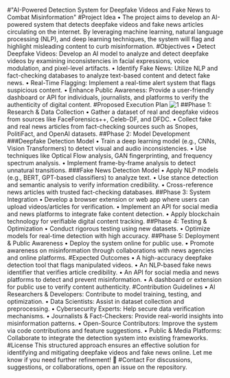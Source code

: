 #"AI-Powered Detection System for Deepfake Videos and Fake News to Combat Misinformation"
#Project Idea
• The project aims to develop an AI-powered system that detects deepfake videos and fake news articles circulating on the internet. By leveraging machine learning, natural language processing (NLP), and deep learning techniques, the system will flag and highlight misleading content to curb misinformation.
#Objectives
• Detect Deepfake Videos: Develop an AI model to analyze and detect deepfake videos by examining inconsistencies in facial expressions, voice modulation, and pixel-level artifacts.
• Identify Fake News: Utilize NLP and fact-checking databases to analyze text-based content and detect fake news.
• Real-Time Flagging: Implement a real-time alert system that flags suspicious content.
• Enhance Public Awareness: Provide a user-friendly dashboard or API for individuals, journalists, and platforms to verify the authenticity of digital content.
#Proposed Execution Plan
![1](https://github.com/user-attachments/assets/94218d6a-bf0f-4af9-9f10-47d730c8c961)
##Phase 1: Research & Data Collection
• Gather a dataset of real and deepfake videos from sources like FaceForensics++, Celeb-DF, and DFDC.
• Collect fake and real news articles from fact-checking sources such as Snopes, PolitiFact, and OpenAI datasets.
##Phase 2: Model Development
###Deepfake Detection Model
• Train a deep learning model (e.g., CNNs, Vision Transformers) to detect visual and audio inconsistencies.
• Use techniques like Optical Flow analysis, GAN fingerprinting, and frequency spectrum analysis.
• Implement frame-by-frame analysis to detect unnatural transitions.
###Fake News Detection Model
• Apply NLP models (e.g., BERT, GPT-based classifiers) to analyze text.
• Use stance detection and semantic analysis to verify information credibility.
• Cross-reference news articles with trusted fact-checking databases.
##Phase 3: System Integration
• Develop a browser extension or web app where users can upload videos/articles for verification.
• Implement an API for social media and news platforms to integrate fake content detection.
• Apply blockchain technology for verifiable digital content tracking.
##Phase 4: Testing & Optimization
• Conduct rigorous testing using new datasets.
• Optimize models for real-time detection with high accuracy.
##Phase 5: Deployment & Public Awareness
• Deploy the system online for public use.
• Promote awareness on misinformation through collaborations with news agencies and online platforms.
#Expected Outcomes
• A high-accuracy deepfake detection tool that flags manipulated videos.
• An NLP-based fake news identifier that verifies article credibility.
• An API for social media and news platforms to detect and prevent misinformation.
• A dashboard or extension for public use to verify content authenticity.
#Contribution Guidelines
• AI Researchers & Developers: Contribute to model training, testing, and optimization.
• Data Scientists: Assist in dataset collection and preprocessing.
• Cybersecurity Experts: Help secure data verification mechanisms.
• Journalists & Fact-Checkers: Provide real-world insights into misinformation patterns.
• Open-Source Contributors: Improve the system via code contributions and feature suggestions.
• Public & Media Platforms: Collaborate to integrate the detection system into existing frameworks.
#License
This structured approach ensures an effective solution for identifying and mitigating deepfake videos and fake news online. Let me know if you need further refinement! 🚀
#Contact
For discussions, suggestions, or collaborations, open an issue on the repository.
